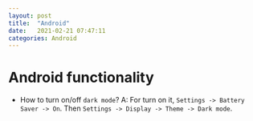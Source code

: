 ```yaml
---
layout: post
title:  "Android"
date:   2021-02-21 07:47:11
categories: Android
---
```


# Android functionality
* How to turn on/off `dark mode`?
A: For turn on it, `Settings -> Battery Saver -> On`. Then `Settings -> Display -> Theme -> Dark mode`.
